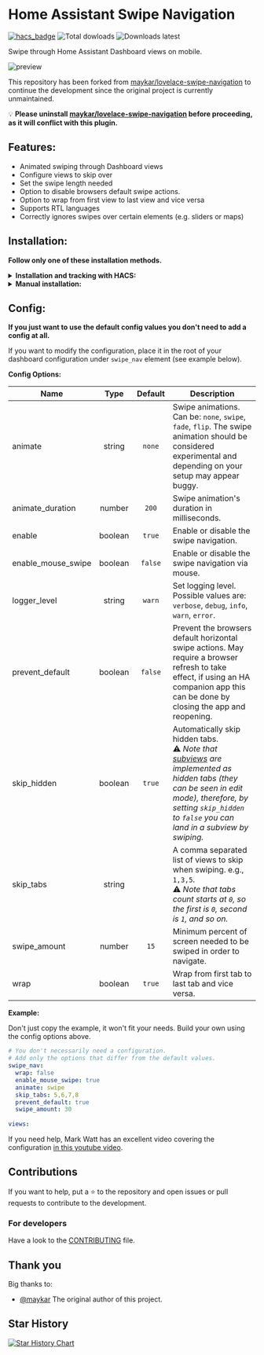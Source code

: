 # Home Assistant Swipe Navigation

[![hacs_badge](https://img.shields.io/badge/HACS-Default-41BDF5.svg)](https://github.com/hacs/integration) ![Total dowloads](https://img.shields.io/github/downloads/zanna-37/hass-swipe-navigation/total?label=Total%20downloads) ![Downloads latest](https://img.shields.io/github/downloads/zanna-37/hass-swipe-navigation/latest/total?sort=semver&label=Dowloads%20@latest)

Swipe through Home Assistant Dashboard views on mobile.

![preview](./example.gif)

This repository has been forked from [maykar/lovelace-swipe-navigation](https://github.com/maykar/lovelace-swipe-navigation) to continue the development since the original project is currently unmaintained.

💡 **Please uninstall [maykar/lovelace-swipe-navigation](https://github.com/maykar/lovelace-swipe-navigation) before proceeding, as it will conflict with this plugin.**

## Features:
* Animated swiping through Dashboard views
* Configure views to skip over
* Set the swipe length needed
* Option to disable browsers default swipe actions.
* Option to wrap from first view to last view and vice versa
* Supports RTL languages
* Correctly ignores swipes over certain elements (e.g. sliders or maps)

## Installation:
**Follow only one of these installation methods.**

<details>
  <summary><b>Installation and tracking with HACS:</b></summary>

1. In "Frontend" hit the plus button at the bottom right, search for "Home Assistant swipe navigation", and install.

2. Refresh the Dashboard page. You might need to clear the cache.
</details>

<details>
  <summary><b>Manual installation:</b></summary>
  
1. Copy [swipe-navigation.js](https://github.com/zanna-37/hass-swipe-navigation/releases/latest) from the latest release into `/www/hass-swipe-navigation/`

2. Add the resource in `ui-lovelace.yaml` or in Dashboard Resources.

```yaml
resources:
  # increase this version number at end of URL after each update
  - url: /local/hass-swipe-navigation/swipe-navigation.js?v=1.0.0
    type: module
```

3. Refresh the page, may need to clear cache.
</details>

## Config:
**If you just want to use the default config values you don't need to add a config at all.**

If you want to modify the configuration, place it in the root of your dashboard configuration under `swipe_nav` element (see example below).

**Config Options:**

| Name                |  Type   | Default | Description                                                                                                                                                                                                                                                                |
|---------------------|:-------:|:-------:|----------------------------------------------------------------------------------------------------------------------------------------------------------------------------------------------------------------------------------------------------------------------------|
| animate             | string  | `none`  | Swipe animations. Can be: `none`, `swipe`, `fade`, `flip`. The swipe animation should be considered experimental and depending on your setup may appear buggy.                                                                                                             |
| animate_duration    | number  |  `200`  | Swipe animation's duration in milliseconds.                                                                                                                                                                                                                                |
| enable              | boolean | `true`  | Enable or disable the swipe navigation.                                                                                                                                                                                                                                    |
| enable_mouse_swipe  | boolean | `false` | Enable or disable the swipe navigation via mouse.                                                                                                                                                                                                                          |
| logger_level        | string  | `warn`  | Set logging level. Possible values are: `verbose`, `debug`, `info`, `warn`, `error`.                                                                                                                                                                                       |
| prevent_default     | boolean | `false` | Prevent the browsers default horizontal swipe actions. May require a browser refresh to take effect, if using an HA companion app this can be done by closing the app and reopening.                                                                                       |
| skip_hidden         | boolean | `true`  | Automatically skip hidden tabs.<br>⚠️ _Note that [subviews](https://www.home-assistant.io/dashboards/views/#subview) are implemented as hidden tabs (they can be seen in edit mode), therefore, by setting `skip_hidden` to `false` you can land in a subview by swiping._ |
| skip_tabs           | string  |         | A comma separated list of views to skip when swiping. e.g., `1,3,5`.<br>⚠️ _Note that tabs count starts at `0`, so the first is `0`, second is `1`, and so on._                                                                                                            |
| swipe_amount        | number  |  `15`   | Minimum percent of screen needed to be swiped in order to navigate.                                                                                                                                                                                                        |
| wrap                | boolean | `true`  | Wrap from first tab to last tab and vice versa.                                                                                                                                                                                                                            |


**Example:**

Don't just copy the example, it won't fit your needs. Build your own using the config options above.

```yaml
# You don't necessarily need a configuration.
# Add only the options that differ from the default values.
swipe_nav:
  wrap: false
  enable_mouse_swipe: true
  animate: swipe
  skip_tabs: 5,6,7,8
  prevent_default: true
  swipe_amount: 30
  
views:
```

If you need help, Mark Watt has an excellent video covering the configuration [in this youtube video](https://www.youtube.com/watch?v=03IPN9lBEfE&t=663s).

## Contributions
If you want to help, put a ⭐ to the repository and open issues or pull requests to contribute to the development.

### For developers
Have a look to the [CONTRIBUTING](./CONTRIBUTING.md) file.

## Thank you
Big thanks to:
* [@maykar](https://github.com/maykar) The original author of this project.

## Star History
[![Star History Chart](https://api.star-history.com/svg?repos=zanna-37/hass-swipe-navigation&type=Date)](https://star-history.com/#zanna-37/hass-swipe-navigation&Date)
